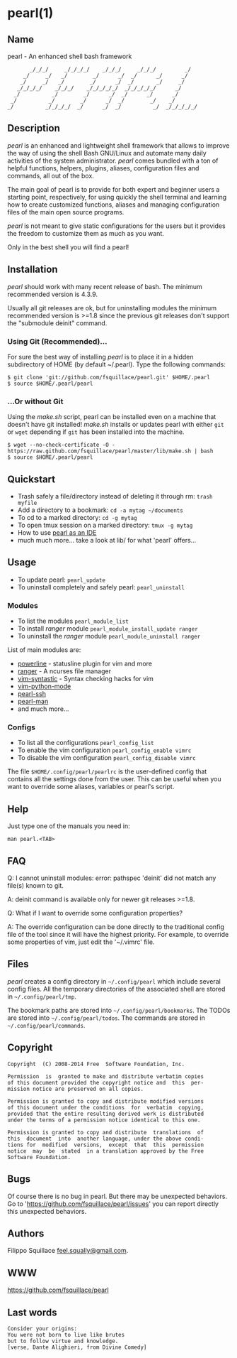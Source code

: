 # pearl(1) #

## Name ##
pearl - An enhanced shell bash framework

```
       _/_/_/     _/_/_/_/    _/_/_/     _/_/_/         _/
     _/     _/   _/        _/      _/  _/      _/      _/
    _/     _/   _/        _/      _/  _/       _/     _/
   _/_/_/_/    _/_/_/    _/_/_/_/_/  _/_/_/_/_/      _/
  _/          _/        _/      _/  _/      _/      _/
 _/          _/        _/      _/  _/        _/    _/
_/          _/_/_/_/  _/      _/  _/          _/  _/_/_/_/_/
```

## Description ##
*pearl* is an enhanced and lightweight shell framework that allows
to improve the way of using the shell Bash GNU/Linux and automate many daily
activities of the system administrator.
*pearl* comes bundled with a ton of helpful functions, helpers, plugins,
aliases, configuration files and commands, all out of the box.

The main goal of pearl is to provide for both expert and beginner users a
starting point, respectively, for using quickly the shell terminal
and learning how to create customized functions, aliases and
managing configuration files of the main open source programs.

*pearl* is not meant to give static configurations
for the users but it provides the freedom to customize
them as much as you want.

Only in the best shell you will find a pearl!

## Installation ##
*pearl* should work with many recent release of bash. The minimum recommended
version is 4.3.9.

Usually all git releases are ok,
but for uninstalling modules the minimum recommended version is >=1.8 since
the previous git releases don't support the "submodule deinit" command.

### Using Git (Recommended)... ###

For sure the best way of installing *pearl* is to place it
in a hidden subdirectory of HOME (by default ~/.pearl).
Type the following commands:

    $ git clone 'git://github.com/fsquillace/pearl.git' $HOME/.pearl
    $ source $HOME/.pearl/pearl

### ...Or without Git ###

Using the *make.sh* script, pearl can be installed even on a
machine that doesn't have git installed!
*make.sh* installs or updates pearl with either `git` or `wget` depending
if `git` has been installed into the machine.

    $ wget --no-check-certificate -O - https://raw.github.com/fsquillace/pearl/master/lib/make.sh | bash
    $ source $HOME/.pearl/pearl

## Quickstart ##
- Trash safely a file/directory instead of deleting it through rm:
  ``trash myfile``
- Add a directory to a bookmark:
  ``cd -a mytag ~/documents``
- To cd to a marked directory:
  ``cd -g mytag``
- To open tmux session on a marked directory:
  ``tmux -g mytag``
- How to use [pearl as an IDE](https://github.com/fsquillace/pearl/blob/master/doc/pearl-as-ide.md)
- much much more… take a look at lib/ for what 'pearl' offers…

## Usage ##
- To update pearl:
  ``pearl_update``
- To uninstall completely and safely pearl:
  ``pearl_uninstall``

### Modules ###
- To list the modules
  ``pearl_module_list``
- To install *ranger* module
  ``pearl_module_install_update ranger``
- To uninstall the *ranger* module
  ``pearl_module_uninstall ranger``

List of main modules are:

- [powerline](https://github.com/Lokaltog/powerline) - statusline plugin for vim and more
- [ranger](http://ranger.nongnu.org/) - A ncurses file manager
- [vim-syntastic](https://github.com/scrooloose/syntastic) - Syntax checking hacks for vim
- [vim-python-mode](https://github.com/klen/python-mode)
- [pearl-ssh](https://github.com/fsquillace/pearl-ssh)
- [pearl-man](https://github.com/fsquillace/pearl-man)
- and much more...

### Configs ###
- To list all the configurations
  ``pearl_config_list``
- To enable the vim configuration
  ``pearl_config_enable vimrc``
- To disable the vim configuration
  ``pearl_config_disable vimrc``

The file ``$HOME/.config/pearl/pearlrc`` is the user-defined config
that contains all the settings done from the user.
This can be useful when you want to override some aliases,
variables or pearl's script.

## Help ##
Just type one of the manuals you need in:

    man pearl.<TAB>

## FAQ ##
Q: I cannot uninstall modules: error: pathspec 'deinit' did not match any file(s) known to git.

A: deinit command is available only for newer git releases >=1.8.


Q: What if I want to override some configuration properties?

A: The override configuration can be done directly to the traditional
config file of the tool since it will have the highest priority.
For example, to override some properties of vim, just edit the '~/.vimrc' file.

## Files ##
*pearl* creates a config directory in ``~/.config/pearl`` which include
several config files. All the temporary directories
of the associated shell are stored in ``~/.config/pearl/tmp``.

The bookmark paths are stored into ``~/.config/pearl/bookmarks``.
The TODOs are stored into ``~/.config/pearl/todos``.
The commands are stored in ``~/.config/pearl/commands``.

## Copyright ##

    Copyright  (C) 2008-2014 Free  Software Foundation, Inc.

    Permission  is  granted to make and distribute verbatim copies
    of this document provided the copyright notice and  this  per‐
    mission notice are preserved on all copies.

    Permission is granted to copy and distribute modified versions
    of this document under the conditions  for  verbatim  copying,
    provided that the entire resulting derived work is distributed
    under the terms of a permission notice identical to this one.

    Permission is granted to copy and distribute  translations  of
    this  document  into  another language, under the above condi‐
    tions for  modified  versions,  except  that  this  permission
    notice  may  be  stated  in a translation approved by the Free
    Software Foundation.

## Bugs ##
Of course there is no bug in pearl. But there may be unexpected behaviors.
Go to 'https://github.com/fsquillace/pearl/issues' you can report directly
this unexpected behaviors.

## Authors ##
Filippo Squillace <feel.squally@gmail.com>.

## WWW ##
https://github.com/fsquillace/pearl

## Last words ##

    Consider your origins:
    You were not born to live like brutes
    but to follow virtue and knowledge.
    [verse, Dante Alighieri, from Divine Comedy]

